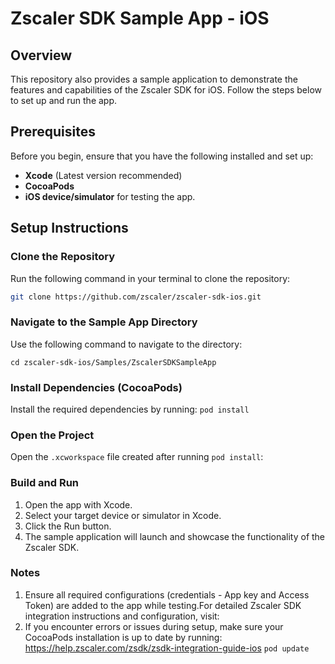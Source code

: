 # Zscaler SDK Sample App - iOS 

## Overview  
This repository also provides a sample application to demonstrate the features and capabilities of the Zscaler SDK for iOS. Follow the steps below to set up and run the app.  

## Prerequisites  
Before you begin, ensure that you have the following installed and set up:  

- **Xcode** (Latest version recommended)  
- **CocoaPods**  
- **iOS device/simulator** for testing the app.  

## Setup Instructions  

### Clone the Repository  
Run the following command in your terminal to clone the repository:  
```bash
git clone https://github.com/zscaler/zscaler-sdk-ios.git
```

### Navigate to the Sample App Directory
Use the following command to navigate to the directory:
```
cd zscaler-sdk-ios/Samples/ZscalerSDKSampleApp
```
### Install Dependencies (CocoaPods)
Install the required dependencies by running: ```pod install```

### Open the Project
Open the `.xcworkspace` file created after running `pod install`:

### Build and Run
1. Open the app with Xcode.
2. Select your target device or simulator in Xcode.
3. Click the Run button.
4. The sample application will launch and showcase the functionality of the Zscaler SDK.

### Notes
1. Ensure all required configurations (credentials - App key and Access Token) are added to the app while testing.For detailed Zscaler SDK integration instructions and configuration, visit:
2. If you encounter errors or issues during setup, make sure your CocoaPods installation is up to date by running: https://help.zscaler.com/zsdk/zsdk-integration-guide-ios
``pod update
``




